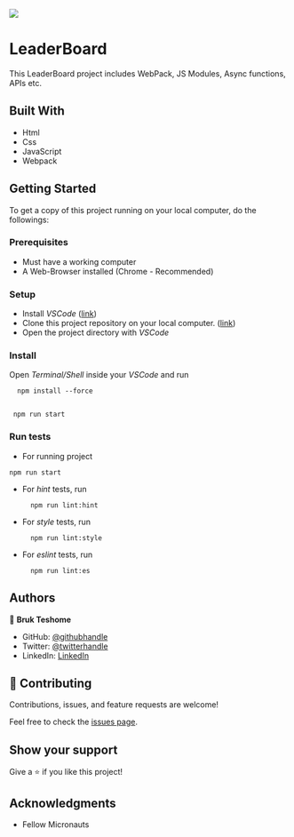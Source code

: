 ![](https://img.shields.io/badge/Microverse-blueviolet)

# LeaderBoard
This LeaderBoard project includes WebPack, JS Modules, Async functions, APIs etc.

## Built With

- Html
- Css
- JavaScript
- Webpack

## Getting Started

To get a copy of this project running on your local computer, do the followings:

### Prerequisites

- Must have a working computer
- A Web-Browser installed (Chrome - Recommended)

### Setup

- Install _VSCode_ ([link](https://code.visualstudio.com/download))
- Clone this project repository on your local computer. ([link](https://github.com/bruk19/LeaderBoards.git))
- Open the project directory with _VSCode_

### Install

Open _Terminal/Shell_ inside your _VSCode_ and run

  ```
    npm install --force
    
  ```
   ```
    npm run start
  ```

### Run tests

- For running project

 `npm run start`

- For _hint_ tests, run
  ```
    npm run lint:hint
  ```
- For _style_ tests, run
  ```
    npm run lint:style
  ```
- For _eslint_ tests, run
  ```
    npm run lint:es
  ```

## Authors

👤 **Bruk Teshome**

- GitHub: [@githubhandle](https://github.com/bruk19)
- Twitter: [@twitterhandle](https://twitter.com/Bruktesh)
- LinkedIn: [LinkedIn](https://linkedin.com/in/bruk-teshome-ab4325226)

## 🤝 Contributing

Contributions, issues, and feature requests are welcome!

Feel free to check the [issues page](../../issues/).

## Show your support

Give a ⭐️ if you like this project!

## Acknowledgments

- Fellow Micronauts
